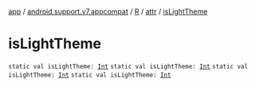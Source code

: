 [app](../../../index.md) / [android.support.v7.appcompat](../../index.md) / [R](../index.md) / [attr](index.md) / [isLightTheme](.)

# isLightTheme

`static val isLightTheme: `[`Int`](https://kotlinlang.org/api/latest/jvm/stdlib/kotlin/-int/index.html)
`static val isLightTheme: `[`Int`](https://kotlinlang.org/api/latest/jvm/stdlib/kotlin/-int/index.html)
`static val isLightTheme: `[`Int`](https://kotlinlang.org/api/latest/jvm/stdlib/kotlin/-int/index.html)
`static val isLightTheme: `[`Int`](https://kotlinlang.org/api/latest/jvm/stdlib/kotlin/-int/index.html)